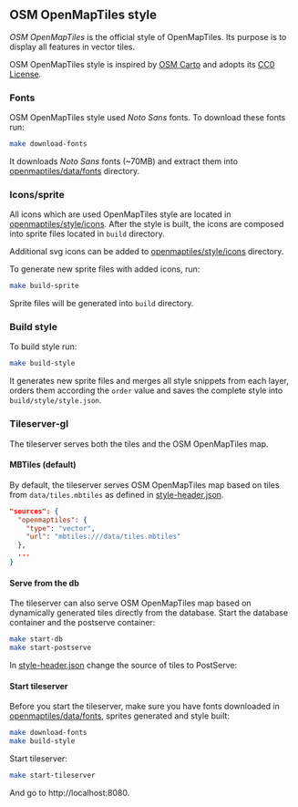 ## OSM OpenMapTiles style

_OSM OpenMapTiles_ is the official style of OpenMapTiles.
Its purpose is to display all features in vector tiles.

OSM OpenMapTiles style is inspired by 
[OSM Carto](https://github.com/gravitystorm/openstreetmap-carto)
and adopts its [CC0 License](https://github.com/gravitystorm/openstreetmap-carto/blob/master/LICENSE.txt).

### Fonts

OSM OpenMapTiles style used _Noto Sans_ fonts. 
To download these fonts run:
```bash
make download-fonts
```
It downloads _Noto Sans_ fonts (~70MB) and extract them into [openmaptiles/data/fonts](../data/fonts) directory.

### Icons/sprite

All icons which are used OpenMapTiles style are located in [openmaptiles/style/icons](icons). 
After the style is built, the icons are composed into sprite files located in `build` directory. 

Additional svg icons can be added to [openmaptiles/style/icons](icons) directory. 

To generate new sprite files with added icons, run: 
```bash
make build-sprite
``` 
Sprite files will be generated into `build` directory.

### Build style

To build style run:
```bash
make build-style
```
It generates new sprite files and merges all style snippets from each layer, orders them according the `order` value 
and saves the complete style into `build/style/style.json`.

### Tileserver-gl
The tileserver serves both the tiles and the OSM OpenMapTiles map. 
#### MBTiles (default)
By default, the tileserver serves OSM OpenMapTiles map based on tiles from `data/tiles.mbtiles` as defined in 
[style-header.json](./style-header.json).
```json
"sources": {
  "openmaptiles": {
    "type": "vector",
    "url": "mbtiles:///data/tiles.mbtiles"
  },
  ...
}
```
#### Serve from the db
The tileserver can also serve OSM OpenMapTiles map based on dynamically generated tiles directly from the database. 
Start the database container and the postserve container: 
```bash
make start-db
make start-postserve
```
In [style-header.json](./style-header.json) change the source of tiles to PostServe:

#### Start tileserver
Before you start the tileserver, make sure you have fonts downloaded in [openmaptiles/data/fonts](../data/fonts), 
sprites generated and style built:
```bash
make download-fonts
make build-style
```
Start tileserver:
```bash
make start-tileserver
```
And go to http://localhost:8080.
